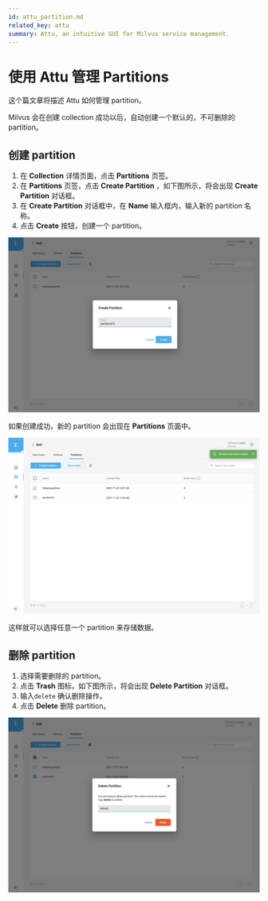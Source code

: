 ```yaml
---
id: attu_partition.md
related_key: attu
summary: Attu, an intuitive GUI for Milvus service management.
---
```


# 使用 Attu 管理 Partitions

这个篇文章将描述 Attu 如何管理 partition。

Milvus 会在创建 collection 成功以后，自动创建一个默认的，不可删除的 partition。

## 创建 partition

1. 在 **Collection** 详情页面，点击 **Partitions** 页签。
2. 在 **Partitions** 页签，点击 **Create Partition** ，如下图所示，将会出现 **Create Partition** 对话框。
3. 在 **Create Partition** 对话框中，在 **Name** 输入框内，输入新的 partition 名称。
4. 点击 **Create** 按钮，创建一个 partition。

![Create Partition](../../../../assets/attu/insight_partition1.png "创建 partition。")

如果创建成功，新的 partition 会出现在 **Partitions** 页面中。

![Create Partition](../../../../assets/attu/insight_partition2.png  "创建成功的新 partition。")

这样就可以选择任意一个 partition 来存储数据。

## 删除 partition

1. 选择需要删除的 partition。
2. 点击 **Trash** 图标，如下图所示，将会出现 **Delete Partition** 对话框。
3. 输入`delete` 确认删除操作。
4. 点击 **Delete** 删除 partition。

![Delete Partition](../../../../assets/attu/insight_partition3.png "删除 partition。")
